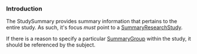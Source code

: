 ### Introduction

The StudySummary provides summary information that pertains to the entire study. As such, it's focus *must* point to a [SummaryResearchStudy](StructureDefinition-summary-research-study.html). 

If there is a reason to specify a particular [SummaryGroup](StructureDefinition-study-summary-group.html) within the study, it should be referenced by the subject. 